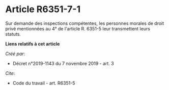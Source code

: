# Article R6351-7-1

Sur demande des inspections compétentes, les personnes morales de droit privé mentionnées au 4° de l'article R. 6351-5 leur
transmettent leurs statuts.

**Liens relatifs à cet article**

_Créé par_:

  - Décret n°2019-1143 du 7 novembre 2019 - art. 3

_Cite_:

  - Code du travail - art. R6351-5
